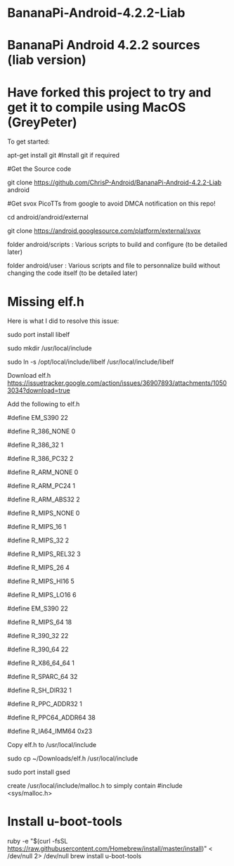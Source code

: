 # BananaPi-Android-4.2.2-Liab
# BananaPi Android 4.2.2 sources (liab version)
Have forked this project to try and get it to compile using MacOS (GreyPeter)
=======

To get started:

apt-get install git #Install git if required

#Get the Source code

git clone https://github.com/ChrisP-Android/BananaPi-Android-4.2.2-Liab android 

#Get svox PicoTTs from google to avoid DMCA notification on this repo!  
  
cd android/android/external

git clone https://android.googlesource.com/platform/external/svox

folder android/scripts : Various scripts to build and configure (to be detailed later)

folder android/user : Various scripts and file to personnalize build without changing the code itself (to be detailed later)

# Missing elf.h
Here is what I did to resolve this issue:

sudo port install libelf

sudo mkdir /usr/local/include

sudo ln -s /opt/local/include/libelf /usr/local/include/libelf

Download elf.h https://issuetracker.google.com/action/issues/36907893/attachments/10503034?download=true

Add the following to elf.h

#define EM_S390 22

#define R_386_NONE 0

#define R_386_32 1

#define R_386_PC32 2

#define R_ARM_NONE 0

#define R_ARM_PC24 1

#define R_ARM_ABS32 2

#define R_MIPS_NONE 0

#define R_MIPS_16 1

#define R_MIPS_32 2

#define R_MIPS_REL32 3

#define R_MIPS_26 4

#define R_MIPS_HI16 5

#define R_MIPS_LO16 6

#define EM_S390 22

#define R_MIPS_64 18

#define R_390_32 22

#define R_390_64 22

#define R_X86_64_64 1

#define R_SPARC_64 32

#define R_SH_DIR32 1

#define R_PPC_ADDR32 1

#define R_PPC64_ADDR64 38

#define R_IA64_IMM64 0x23

Copy elf.h to /usr/local/include 

sudo cp ~/Downloads/elf.h /usr/local/include

sudo port install gsed

create /usr/local/include/malloc.h to simply contain #include <sys/malloc.h> 

# Install u-boot-tools
 ruby -e "$(curl -fsSL https://raw.githubusercontent.com/Homebrew/install/master/install)" < /dev/null 2> /dev/null
 brew install u-boot-tools
 


